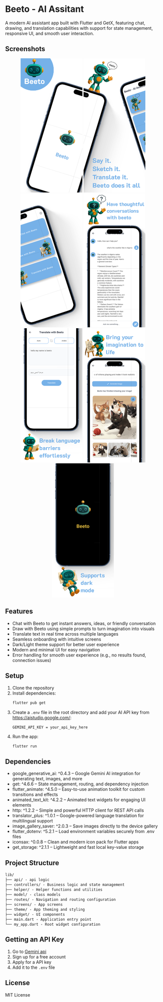 # Beeto - AI Assitant

A modern AI assistant app built with Flutter and GetX, featuring chat, drawing, and translation capabilities with support for state management, responsive UI, and smooth user interaction.

## Screenshots

<div align="center">
  <img src="assets/screenshots/Preview.png" width="200" alt="Splash Screen"/>
  <img src="assets/screenshots/Preview-1.png" width="200" alt="Splash Screen"/>
  <img src="assets/screenshots/Preview-2.png" width="200" alt="Home Details"/>
  <img src="assets/screenshots/Preview-3.png" width="200" alt="Chat Screen"/>
  <img src="assets/screenshots/Preview-6.png" width="200" alt="Translation Screen"/>
  <img src="assets/screenshots/Preview-4.png" width="200" alt="Image Generation screen"/>
  <img src="assets/screenshots/Preview-5.png" width="200" alt="Dark Mode Screen"/>
</div>

## Features

- Chat with Beeto to get instant answers, ideas, or friendly conversation
- Draw with Beeto using simple prompts to turn imagination into visuals
- Translate text in real time across multiple languages
- Seamless onboarding with intuitive screens
- Dark/Light theme support for better user experience
- Modern and minimal UI for easy navigation 
- Error handling for smooth user experience (e.g., no results found, connection issues)

## Setup

1. Clone the repository
2. Install dependencies:
   ```bash
   flutter pub get
   ```
3. Create a `.env` file in the root directory and add your AI API key from https://aistudio.google.com/:
   ```
   GEMINI_API_KEY = your_api_key_here
   ```
4. Run the app:
   ```bash
   flutter run
   ```

## Dependencies

- google_generative_ai: ^0.4.3 – Google Gemini AI integration for generating text, images, and more
- get: ^4.6.6 – State management, routing, and dependency injection
- flutter_animate: ^4.5.0 – Easy-to-use animation toolkit for custom transitions and effects
- animated_text_kit: ^4.2.2 – Animated text widgets for engaging UI elements
- http: ^1.2.2 – Simple and powerful HTTP client for REST API calls
- translator_plus: ^1.0.1 – Google-powered language translation for multilingual support
- image_gallery_saver: ^2.0.3 – Save images directly to the device gallery
- flutter_dotenv: ^5.2.1 – Load environment variables securely from .env files
- iconsax: ^0.0.8 – Clean and modern icon pack for Flutter apps
- get_storage: ^2.1.1 – Lightweight and fast local key-value storage


## Project Structure

```
lib/
├── api/ - api logic
├── controllers/ - Business logic and state management
├── helper/ - Helper functions and utilities
├── model/ - class models
├── routes/ - Navigation and routing configuration
├── screens/ - App screens
├── theme/ - App theming and styling
├── widget/ - UI components
├── main.dart - Application entry point
└── my_app.dart - Root widget configuration
```

## Getting an API Key

1. Go to [Gemini api](https://aistudio.google.com/)
2. Sign up for a free account
3. Apply for a API key
4. Add it to the `.env` file

## License

MIT License
